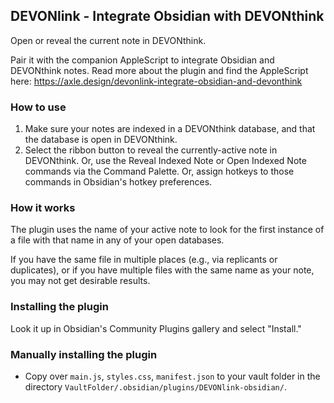 ## DEVONlink - Integrate Obsidian with DEVONthink

Open or reveal the current note in DEVONthink.

Pair it with the companion AppleScript to integrate Obsidian and DEVONthink notes. Read more about the plugin and find the AppleScript here: https://axle.design/devonlink-integrate-obsidian-and-devonthink

### How to use

1. Make sure your notes are indexed in a DEVONthink database, and that the database is open in DEVONthink.
2. Select the ribbon button to reveal the currently-active note in DEVONthink. Or, use the Reveal Indexed Note or Open Indexed Note commands via the Command Palette. Or, assign hotkeys to those commands in Obsidian's hotkey preferences.

### How it works

The plugin uses the name of your active note to look for the first instance of a file with that name in any of your open databases. 

If you have the same file in multiple places (e.g., via replicants or duplicates), or if you have multiple files with the same name as your note, you may not get desirable results.

### Installing the plugin

Look it up in Obsidian's Community Plugins gallery and select "Install."

### Manually installing the plugin

- Copy over `main.js`, `styles.css`, `manifest.json` to your vault folder in the directory `VaultFolder/.obsidian/plugins/DEVONlink-obsidian/`.